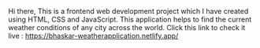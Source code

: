 Hi there, This is a frontend web development project which I have created using HTML, CSS and JavaScript. This application helps to find the current weather conditions of any city across the world. Click this link to check it live : https://bhaskar-weatherapplication.netlify.app/
